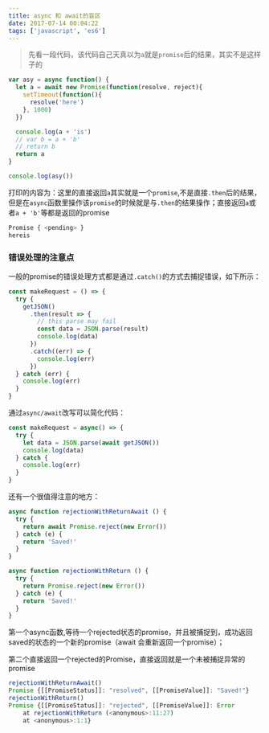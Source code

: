```yaml
---
title: async 和 await的盲区
date: 2017-07-14 00:04:22
tags: ['javascript', 'es6']
---
```

> 先看一段代码，该代码自己天真以为`a`就是`promise`后的结果，其实不是这样子的

``` javascript
var asy = async function() {
  let a = await new Promise(function(resolve, reject){
    setTimeout(function(){
      resolve('here')
    }, 1000)
  })

  console.log(a + 'is')
  // var b = a + 'b'
  // return b
  return a
}

console.log(asy())

```
<!--more-->

打印的内容为：这里的直接返回`a`其实就是一个`promise`,不是直接`.then`后的结果，但是在`async`函数里操作该`promise`的时候就是与`.then`的结果操作；直接返回`a`或者`a + 'b'`等都是返回的promise
``` bash
Promise { <pending> }
hereis
```


### 错误处理的注意点

一般的promise的错误处理方式都是通过`.catch()`的方式去捕捉错误，如下所示：
``` javascript
const makeRequest = () => {
  try {
    getJSON()
      .then(result => {
        // this parse may fail
        const data = JSON.parse(result)
        console.log(data)
      })
      .catch((err) => {
        console.log(err)
      })
  } catch (err) {
    console.log(err)
  }
}
```
通过`async/await`改写可以简化代码：
``` javascript
const makeRequest = async() => {
  try {
    let data = JSON.parse(await getJSON())
    console.log(data)
  } catch {
    console.log(err)
  }
}
```

还有一个很值得注意的地方：

``` javascript
async function rejectionWithReturnAwait () {
  try {
    return await Promise.reject(new Error())
  } catch (e) {
    return 'Saved!'
  }
}

async function rejectionWithReturn () {
  try {
    return Promise.reject(new Error())
  } catch (e) {
    return 'Saved!'
  }
}
```

第一个async函数,等待一个rejected状态的promise，并且被捕捉到，成功返回saved的状态的一个新的promise（await 会重新返回一个promise）；

第二个直接返回一个rejected的Promise，直接返回就是一个未被捕捉异常的promise

``` javascript
rejectionWithReturnAwait()
Promise {[[PromiseStatus]]: "resolved", [[PromiseValue]]: "Saved!"}
rejectionWithReturn()
Promise {[[PromiseStatus]]: "rejected", [[PromiseValue]]: Error
    at rejectionWithReturn (<anonymous>:11:27)
    at <anonymous>:1:1}
```
